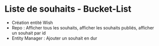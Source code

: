 ﻿# Liste de souhaits - Bucket-List
- Création entité Wish
- Repo : Afficher tous les souhaits, afficher les souhaits publiés, afficher un souhait par id
- Entity Manager : Ajouter un souhait en dur
